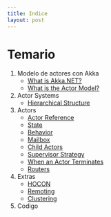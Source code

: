 ```yaml
---
title: Indice
layout: post
---
```


# Temario

1. Modelo de actores con Akka
    + [What is Akka.NET?](WhatisAkka.NET.md)
    + [What is the Actor Model?](WhatIsTheActorModel.md)
2. Actor Systems
    + [Hierarchical Structure](HierarchicalStructure.md)
3. Actors
    + [Actor Reference](ActorReference.md)
    + [State](State.md)
    + [Behavior](Behavior.md)
    + [Mailbox](Mailbox.md)
    + [Child Actors](ChildActors.md)
    + [Supervisor Strategy](SupervisorStrategy.md)
    + [When an Actor Terminates](WhenanActorTerminates.md)
    + [Routers](Routers.md)
4. Extras
    + [HOCON](HOCON.md)
    + [Remoting](Remoting.md)
    + [Clustering](Clustering.md)
5. Codigo
